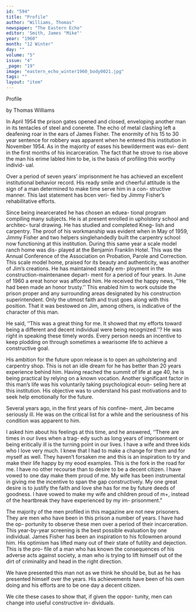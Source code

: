 ```yaml
---
id: "594"
title: "Profile"
author: "Williams, Thomas"
newspaper: "The Eastern Echo"
editor: 'Smith, James "Mike"'
year: "1960"
month: "12 Winter"
day: ""
volume: "5"
issue: "4"
_page: "19"
image: "eastern_echo_winter1960_body0021.jpg"
tags: ""
layout: "item"
---
```

Profile

by Thomas Williams

In April 1954 the prison gates opened and closed,
enveloping another man in its tentacles of steel and
conerete. The echo of metal clashing left a deafening
roar in the ears of James Fisher. The enormity of his
15 to 30 year sentence for robbery was apparent
when he entered this institution in November 1954.
As in the majority of eases his bewilderment was evi-
dent in the first months of his incarceration. The fact
that he strove to rise above the man his erime labled
him to be, is the basis of profiling this worthy individ-
ual.

Over a period of seven years’ imprisonment he has
achieved an excellent institutional behavior record.
His ready smile and cheerful attitude is the sign of a
man determined to make time serve him in a con-
structive manner. This last statement has bcen veri-
fied by Jimmy Fisher’s rehabilitative efforts.

Since being inearcerated he has chosen an eduea-
tional program compiling many subjects. He is at
present enrolled in upholstery school and architec-
tural drawing. He has studied and completed Kneg-
lish and carpentry. The proof of his workmanship
was evident when in May of 1959, Jimmy Fisher and
two helpers singlehandedly built the carpentry
school now functioning at this institution. During
this same year a scale model ranch home was dis-
played at the Benjamin Franklin Hotel. This was the
Annual Conference of the Association on Probation,
Parole and Correction. This scale model home,
praised for its beauty and authenticity, was another
of Jim’s creations. He has maintained steady em-
ployment in the construction-maintenanee depart-
ment for a period of four years. In June of 1960 a
ereat honor was afforded him. He received the happy
news, “‘He had been made an honor trusty.’’ This
enabled him to work outside the prison proper and
any surrounding areas designated by his construction
superintendent. Only the utmost faith and trust goes
along with this position. That it was bestowed on
Jim, among others, is indicative of the character of
this man.

He said, ‘‘This was a great thing for me. It showed
that my efforts toward being a different and decent
individual were being recognized.’’? He was right in
speaking these timely words. Every person needs an
incentive to keep plodding on through sometimes a
wearisome life to achieve a constructive goal.

His ambition for the future upon release is to open
an upholstering and carpentry shop. This is not an
idle dream for he has better than 20 years experience
behind him. Having reached the summit of life at
age 40, he is being practical by relying on a known
vocation. Another significant factor in this man’s
life was his voluntarily taking psychological eoun-
seling here at this institution. His objective was to
understand his past motivations and to seek help
emotionally for the future.

Several years ago, in the first years of his confine-
ment, Jim became seriously ill. He was on the critical
list for a while and the seriousness of his condition
was apparent to him.

I asked him about his feelings at this time, and he
answered, ‘‘There are times in our lives when a trag-
edy such as long years of imprisonment or being
eritically ill is the turning point in our lives. I have
a wife and three kids who I love very much. I knew
that I had to make a change for them and for myself
as well. They haven’t forsaken me and this is an
inspiration to try and make their life happy by my
eood examples. This is the fork in the road for me.
I have no other recourse than to desire to be a decent
citizen. I have vowed to one day make them proud
of me. My wife has been instrumental in giving me
the incentive to span the gap constructively. My one
great desire is to justify the faith and love she has
for me by future deeds of goodness. I have vowed
to make my wife and children proud of m+, instead
of the heartbreak they have experienced by my im-
prisonment.”

The majority of the men profiled in this magazine
are not new prisoners. They are men who have been
in this prison a number of years. I have had the op-
portunity to observe these men over a period of their
incarceration. This year-by-year screening is the
best possible evaluation by one individual. James
Fisher has been an inspiration to his fcllowmen
around him. His optimism has lifted many out of
their state of futility and dejection. This is the pro-
file of a man who has known the consequences of his
adverse acts against society, a man who is trying to
lift himself out of the dirt of criminality and head in
the right direction.

We have presented this man not as we think he
should be, but as he has presented himself over the
years. His achievements have been of his own doing
and his efforts are to be one day a decent citizen.

We cite these cases to show that, if given the oppor-
tunity, men can change into useful constructive in-
dividuals.
